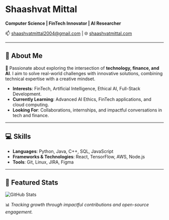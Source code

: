 # Shaashvat Mittal

**Computer Science | FinTech Innovator | AI Researcher**

📫 [shaashvatmittal2004@gmail.com](mailto:shaashvatmittal2004@gmail.com) | 🌐 [shaashvatmittal.com](https://www.shaashvatmittal.com/)

---

## 👋 About Me

🚀 Passionate about exploring the intersection of **technology, finance, and AI**. I aim to solve real-world challenges with innovative solutions, combining technical expertise with a creative mindset.

- **Interests**: FinTech, Artificial Intelligence, Ethical AI, Full-Stack Development.
- **Currently Learning**: Advanced AI Ethics, FinTech applications, and cloud computing.
- **Looking For**: Collaborations, internships, and impactful conversations in tech and finance.

---

## 💻 Skills

- **Languages**: Python, Java, C++, SQL, JavaScript
- **Frameworks & Technologies**: React, TensorFlow, AWS, Node.js
- **Tools**: Git, Linux, JIRA, Figma

---

## 🌟 Featured Stats

![GitHub Stats](https://github-readme-stats.vercel.app/api?username=shaashvat01&show_icons=true&theme=radical)

📊 *Tracking growth through impactful contributions and open-source engagement.*
